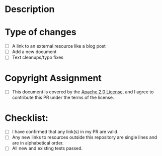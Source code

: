 <!--- Provide a general summary of your changes in the Title above -->
<!--- If you're unsure about anything in this checklist, don't hesitate to create a PR and ask. I'm happy to help! -->

# Description

<!--- Describe your changes in detail -->

# Type of changes

<!--- What types of changes does your submission introduce? Put an `x` in all the boxes that apply: -->

- [ ] A link to an external resource like a blog post
- [ ] Add a new document
- [ ] Text cleanups/typo fixes

# Copyright Assignment

- [ ] This document is covered by the [Apache 2.0 License](https://github.com/unixorn/awesome-zsh-plugins/blob/master/LICENSE), and I agree to contribute this PR under the terms of the license.

# Checklist:

<!--- Go over all the following points, and put an `x` in all the boxes that apply. -->
- [ ] I have confirmed that any link(s) in my PR are valid.
- [ ] Any new links to resources outside this repository are single lines and are in alphabetical order.
- [ ] All new and existing tests passed.
